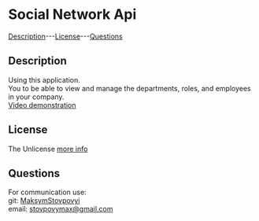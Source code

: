 # Social Network Api

[Description](#description)---[License](#license)---[Questions](#questions)

## Description
Using this application.\
You to be able to view and manage the departments, roles, and employees in your company.\
[Video demonstration](https://drive.google.com/file/d/1tb1gj57H3ZejWqmV19GqDVhpNMlnjtLJ/view)

## License

The Unlicense [more info](https://choosealicense.com/licenses/)

## Questions

For communication use:\
git: [MaksymStovpovyi](https://github.com/MaksymStovpovyi/)\
email: stovpovymax@gmail.com